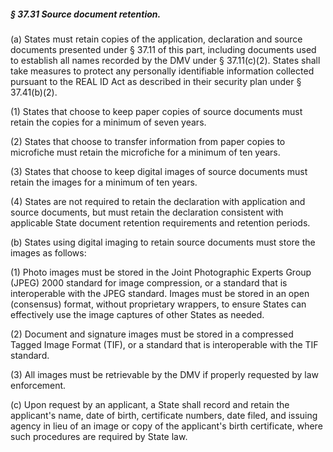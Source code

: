 ##### § 37.31 Source document retention. #####

(a) States must retain copies of the application, declaration and source documents presented under § 37.11 of this part, including documents used to establish all names recorded by the DMV under § 37.11(c)(2). States shall take measures to protect any personally identifiable information collected pursuant to the REAL ID Act as described in their security plan under § 37.41(b)(2).

(1) States that choose to keep paper copies of source documents must retain the copies for a minimum of seven years.

(2) States that choose to transfer information from paper copies to microfiche must retain the microfiche for a minimum of ten years.

(3) States that choose to keep digital images of source documents must retain the images for a minimum of ten years.

(4) States are not required to retain the declaration with application and source documents, but must retain the declaration consistent with applicable State document retention requirements and retention periods.

(b) States using digital imaging to retain source documents must store the images as follows:

(1) Photo images must be stored in the Joint Photographic Experts Group (JPEG) 2000 standard for image compression, or a standard that is interoperable with the JPEG standard. Images must be stored in an open (consensus) format, without proprietary wrappers, to ensure States can effectively use the image captures of other States as needed.

(2) Document and signature images must be stored in a compressed Tagged Image Format (TIF), or a standard that is interoperable with the TIF standard.

(3) All images must be retrievable by the DMV if properly requested by law enforcement.

(c) Upon request by an applicant, a State shall record and retain the applicant's name, date of birth, certificate numbers, date filed, and issuing agency in lieu of an image or copy of the applicant's birth certificate, where such procedures are required by State law.